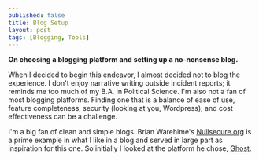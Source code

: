 ```yaml
---
published: false
title: Blog Setup
layout: post
tags: [Blogging, Tools]
---
```

**On choosing a blogging platform and setting up a no-nonsense blog.**

When I decided to begin this endeavor, I almost decided not to blog the experience.  I don't enjoy narrative writing outside incident reports; it reminds me too much of my B.A. in Political Science.  I'm also not a fan of most blogging platforms.  Finding one that is a balance of ease of use, feature completeness, security (looking at you, Wordpress), and cost effectiveness can be a challenge.

I'm a big fan of clean and simple blogs.  Brian Warehime's [Nullsecure.org](http://nullsecure.org/) is a prime example in what I like in a blog and served in large part as inspiration for this one.  So initially I looked at the platform he chose, [Ghost](https://ghost.org/).